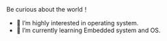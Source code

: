 Be curious about the world！  
- 🔭 I’m highly interested in operating system.
- 🌱 I’m currently learning Embedded system and OS.
